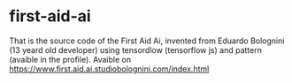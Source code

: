 # first-aid-ai

That is the source code of the First Aid Ai, invented from Eduardo Bolognini (13 yeard old developer) using tensordlow (tensorflow js) and pattern (avaible in the profile). Avaible on https://www.first.aid.ai.studiobolognini.com/index.html
